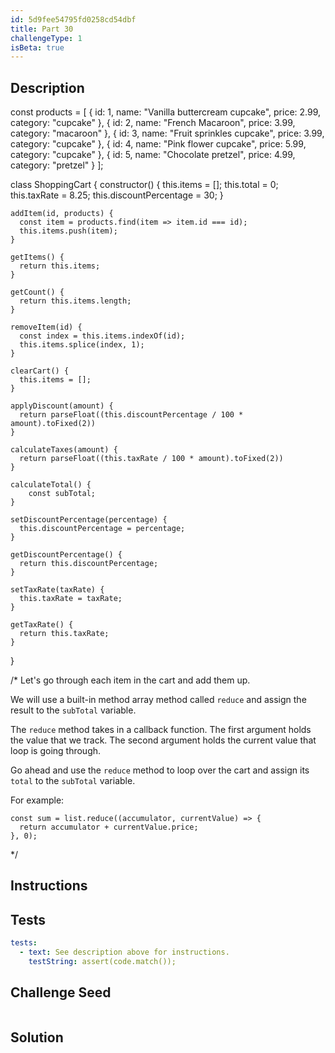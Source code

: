 ```yaml
---
id: 5d9fee54795fd0258cd54dbf
title: Part 30
challengeType: 1
isBeta: true
---
```


## Description
<section id='description'>

const products = [
    {
      id: 1,
      name: "Vanilla buttercream cupcake",
      price: 2.99,
      category: "cupcake"
    },
    {
      id: 2,
      name: "French Macaroon",
      price: 3.99,
      category: "macaroon"
    },
    {
      id: 3,
      name: "Fruit sprinkles cupcake",
      price: 3.99,
      category: "cupcake"
    },
    {
      id: 4,
      name: "Pink flower cupcake",
      price: 5.99,
      category: "cupcake"
    },
    {
      id: 5,
      name: "Chocolate pretzel",
      price: 4.99,
      category: "pretzel"
    }
  ];
  
  class ShoppingCart {
    constructor() {
      this.items = [];
      this.total = 0;
      this.taxRate = 8.25;
      this.discountPercentage = 30;
    }
  
    addItem(id, products) {
      const item = products.find(item => item.id === id);
      this.items.push(item);
    }
  
    getItems() {
      return this.items;
    }
  
    getCount() {
      return this.items.length;
    }
  
    removeItem(id) {
      const index = this.items.indexOf(id);
      this.items.splice(index, 1);
    }
  
    clearCart() {
      this.items = [];
    }
  
    applyDiscount(amount) {
      return parseFloat((this.discountPercentage / 100 * amount).toFixed(2))
    }
  
    calculateTaxes(amount) {
      return parseFloat((this.taxRate / 100 * amount).toFixed(2))
    }
  
    calculateTotal() {
        const subTotal;
    }

    setDiscountPercentage(percentage) {
      this.discountPercentage = percentage;
    }
  
    getDiscountPercentage() {
      return this.discountPercentage;
    }
  
    setTaxRate(taxRate) {
      this.taxRate = taxRate;
    }
  
    getTaxRate() {
      return this.taxRate;
    }
  }
  
  /*
  Let's go through each item in the cart and add them up.

  We will use a built-in method array method called `reduce` and assign the result to the `subTotal` variable.
  
  The `reduce` method takes in a callback function. The first argument holds the value that we track. The second argument holds the current value that loop is going through. 

  Go ahead and use the `reduce` method to loop over the cart and assign its `total` to the `subTotal` variable.

  For example:

  ```
  const sum = list.reduce((accumulator, currentValue) => {
    return accumulator + currentValue.price;
  }, 0);
  ```

  */
  

</section>

## Instructions
<section id='instructions'>
</section>

## Tests
<section id='tests'>

```yml
tests:
  - text: See description above for instructions.
    testString: assert(code.match());

```

</section>

## Challenge Seed
<section id='challengeSeed'>

<div id='js-seed'>

```js

```

</div>
</section>


## Solution
<section id='solution'>

```js

```

</section>
